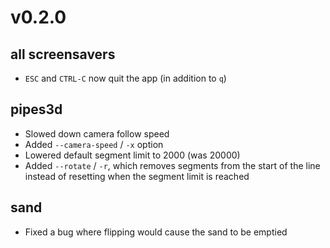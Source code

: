 # v0.2.0

## all screensavers
- `ESC` and `CTRL-C` now quit the app (in addition to `q`)

## pipes3d
- Slowed down camera follow speed
- Added `--camera-speed` / `-x` option
- Lowered default segment limit to 2000 (was 20000)
- Added `--rotate` / `-r`, which removes segments from the start of the line
  instead of resetting when the segment limit is reached

## sand
- Fixed a bug where flipping would cause the sand to be emptied
